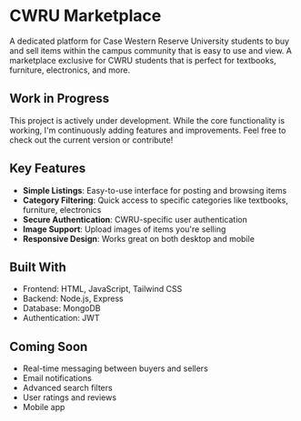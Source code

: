 # CWRU Marketplace

A dedicated platform for Case Western Reserve University students to buy and sell items within the campus community that is easy to use and view. A marketplace exclusive for CWRU students that is perfect for textbooks, furniture, electronics, and more. 

## Work in Progress

This project is actively under development. While the core functionality is working, I'm continuously adding features and improvements. Feel free to check out the current version or contribute!

## Key Features

- **Simple Listings**: Easy-to-use interface for posting and browsing items
- **Category Filtering**: Quick access to specific categories like textbooks, furniture, electronics
- **Secure Authentication**: CWRU-specific user authentication
- **Image Support**: Upload images of items you're selling
- **Responsive Design**: Works great on both desktop and mobile

## Built With

- Frontend: HTML, JavaScript, Tailwind CSS
- Backend: Node.js, Express
- Database: MongoDB
- Authentication: JWT

## Coming Soon

- Real-time messaging between buyers and sellers
- Email notifications
- Advanced search filters
- User ratings and reviews
- Mobile app 

